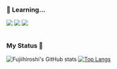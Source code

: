 ### 🧠 Learning...
<p>
  <img src="https://img.shields.io/badge/HTML5-E34F26?style=for-the-badge&logo=html5&logoColor=white">
  <img src="https://img.shields.io/badge/CSS3-1572B6?style=for-the-badge&logo=css3&logoColor=white">
  <img src="https://img.shields.io/badge/JavaScript-323330?style=for-the-badge&logo=javascript&logoColor=F7DF1E">
</p>

#

### My Status 🌃

![Fujiihiroshi's GitHub stats](https://github-readme-stats.vercel.app/api?username=fujiihiroshi&show_icons=true&theme=radical)
[![Top Langs](https://github-readme-stats.vercel.app/api/top-langs/?username=fujiihiroshi&layout=compact&theme=radical)](https://github.com/fujiihiroshi/github-readme-stats)

